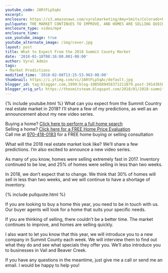 ```yaml
---
youtube_code: JARtFLp5qAc
excerpt:
enclosure: https://s3.amazonaws.com/vyralmarketing/Amy+Smits/Colorado+Resorts+Real+Estate+Agent+2018+Summit+County+market+predictions.mp4
pullquote: THE MARKET CONTINUES TO IMPROVE, AND HOMES ARE SELLING QUICKLY.
enclosure_type: video/mp4
enclosure_time:
use_youtube_image: true
youtube_alternate_image: /img/cover.jpg
layout: post
title: What to Expect From the 2018 Summit County Market
date: '2018-01-18T08:16:00.001-08:00'
author: Vyral Admin
tags:
- Market Predictions
modified_time: '2018-02-08T13:25:53.963-08:00'
thumbnail: https://i.ytimg.com/vi/JARtFLp5qAc/default.jpg
blogger_id: tag:blogger.com,1999:blog-1085689458371211879.post-3914365015930616158
blogger_orig_url: https://thesmitsteam.blogspot.com/2018/01/2018-summit-county-market-predictions.html
---
```

{% include youtube.html %}
What can you expect from the Summit Country real estate market in 2018? I’ll share a few of my predictions, as well as an announcement about my new video series.

<div class="post-cta">
Buying a home? <a href="http://www.vailsummithomesearch.com/" target="_blank">Click here to perform a full home search</a><br>
Selling a home? <a href="http://www.vailsummithomesearch.com/homevalue/value" target="_blank">Click here for a FREE Home Price Evaluation</a><br>
Call me at <a href="tel:1-970-418-0183">970-418-0183</a> for a FREE home buying or selling consultation
</div>

What will the 2018 real estate market look like? We’ll share a few predictions. I’m also excited to announce a new video series.

As many of you know, homes were selling extremely fast in 2017. Inventory continued to be low, and 25% of homes were selling in less than two weeks.

In 2018, we don’t expect that to change. We think that 30% of homes will sell in less than two weeks, and we will continue to have a shortage of inventory.

{% include pullquote.html %}

If you are looking to buy a home this year, you need to be in touch with us. Our buyer agents will look for a home that suits your specific needs.

If you are thinking of selling, there couldn’t be a better time. The market continues to improve, and homes are selling quickly.

I also want to let you know that this year, we will introduce you to a new company in Summit County each week. We will interview them to find out what they do and see what specials they offer you. We’ll also introduce you to businesses in Vail and Beaver Creek.

If you have any questions in the meantime, just give me a call or send me an email. I would be happy to help you!
